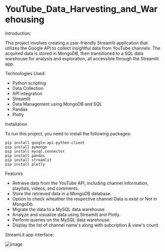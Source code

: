 # YouTube_Data_Harvesting_and_Warehousing
Introduction:

This project involves creating a user-friendly Streamlit application that utilizes the Google API to collect insightful data from YouTube channels. The acquired data is stored in MongoDB, then transitioned to a SQL data warehouse for analysis and exploration, all accessible through the Streamlit app.

Technologies Used:

* Python scripting
* Data Collection
* API integration
* Streamlit
* Data Management using MongoDB and SQL
* Pandas
* Plotly

Installation

To run this project, you need to install the following packages:

    pip install google-api-python-client
    pip install pymongo
    pip install mysql.connector
    pip install pandas
    pip install streamlit
    pip install plotly

Features

* Retrieve data from the YouTube API, including channel information, playlists, videos, and comments.
* Store the retrieved data in a MongoDB database.
* Option to check wheather the respective channel Data is exist or Not in MongoDb.
* Migrate the data to a MySQL data warehouse.
* Analyze and visualize data using Streamlit and Plotly.
* Perform queries on the MySQL data warehouse.
* Display the list of channel name's along with subcription & view's count.

  
StreamLit app interface:

![image](https://github.com/lingesh20/YouTube_Data_Harvesting_and_Warehousing/assets/63338272/475202a7-7ddf-4fb2-9493-a5464af66399)
